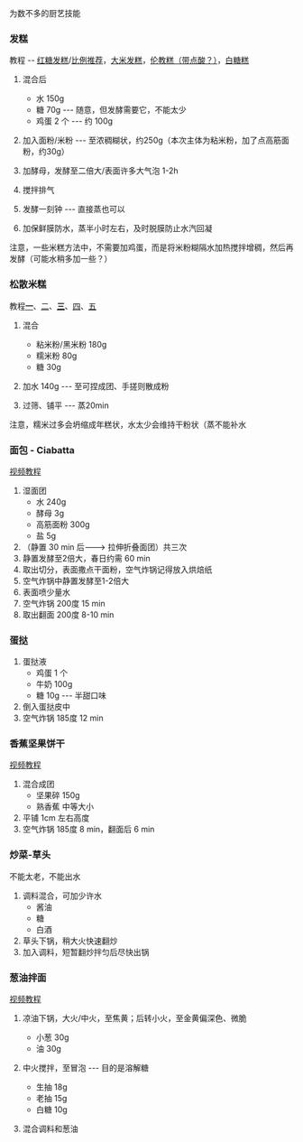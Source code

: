 
为数不多的厨艺技能




### 发糕

教程 -- [红糖发糕](https://www.bilibili.com/video/BV1tVDdYuEYS)/[比例推荐](https://www.bilibili.com/video/BV14X4y1K75f)，[大米发糕](https://www.bilibili.com/video/BV1AT4y1E75T)，[伦教糕（带点酸？）](https://www.bilibili.com/video/BV13L411r7ct)，[白糖糕](https://www.bilibili.com/video/BV1qwmDYhEGh)


1. 混合后 
    - 水 150g
    - 糖 70g --- 随意，但发酵需要它，不能太少
    - 鸡蛋 2 个 --- 约 100g

2. 加入面粉/米粉 --- 至浓稠糊状，约250g（本次主体为粘米粉，加了点高筋面粉，约30g）

3. 加酵母，发酵至二倍大/表面许多大气泡 1-2h

4. 搅拌排气

5. 发酵一刻钟 --- 直接蒸也可以

6. 加保鲜膜防水，蒸半小时左右，及时脱膜防止水汽回凝


注意，一些米糕方法中，不需要加鸡蛋，而是将米粉糊隔水加热搅拌增稠，然后再发酵（可能水稍多加一些？）



### 松散米糕

教程[**一**](https://www.bilibili.com/video/BV1ze411S7vZ/)、[二](https://www.bilibili.com/video/BV1kM411H7Np)、[**三**](https://www.bilibili.com/video/BV1p3411L72r/?spm_id_from=333.1387.favlist.content.click&vd_source=6b881ce42dbc3b020b1512cadaf2d8da)、[四](https://www.bilibili.com/video/BV1Ma411W7cQ/)、[五](https://www.bilibili.com/video/BV1RursYMEAj)

1. 混合
    - 粘米粉/黑米粉 180g
    - 糯米粉 80g
    - 糖 30g

2. 加水 140g --- 至可捏成团、手搓则散成粉

3. 过筛、铺平 --- 蒸20min


注意，糯米过多会坍缩成年糕状，水太少会维持干粉状（蒸不能补水


### 面包 - Ciabatta
[视频教程](https://www.bilibili.com/video/BV1MHFbeHErq/)

1. 湿面团
    - 水 240g
    - 酵母 3g
    - 高筋面粉 300g
    - 盐 5g
2. （静置 30 min 后---> 拉伸折叠面团）共三次
3. 静置发酵至2倍大，春日约需 60 min
4. 取出切分，表面撒点干面粉，空气炸锅记得放入烘焙纸
5. 空气炸锅中静置发酵至1-2倍大
6. 表面喷少量水
7. 空气炸锅 200度 15 min
8. 取出翻面 200度 8-10 min



### 蛋挞

1. 蛋挞液
    - 鸡蛋 1 个
    - 牛奶 100g
    - 糖 10g --- 半甜口味
2. 倒入蛋挞皮中
3. 空气炸锅 185度 12 min



### 香蕉坚果饼干
[视频教程](https://www.bilibili.com/video/BV1mziaYAEjn/)

1. 混合成团
    - 坚果碎 150g
    - 熟香蕉 中等大小
2. 平铺 1cm 左右高度
3. 空气炸锅 185度 8 min，翻面后 6 min


### 炒菜-草头
不能太老，不能出水

1. 调料混合，可加少许水
    - 酱油
    - 糖
    - 白酒
2. 草头下锅，稍大火快速翻炒
3. 加入调料，短暂翻炒拌匀后尽快出锅



### 葱油拌面

[视频教程](https://www.bilibili.com/video/BV1HS411A7a7/)

1. 凉油下锅，大火/中火，至焦黄；后转小火，至金黄偏深色、微脆
    - 小葱 30g
    - 油 30g

2. 中火搅拌，至冒泡 --- 目的是溶解糖
    - 生抽 18g
    - 老抽 15g
    - 白糖 10g

3. 混合调料和葱油




